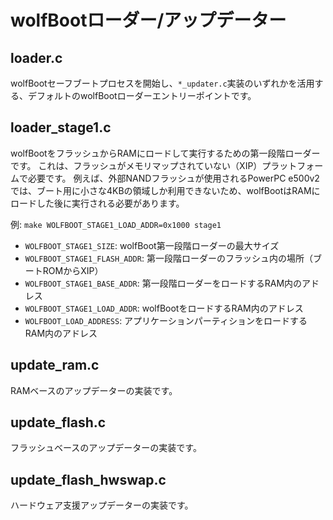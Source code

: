# wolfBootローダー/アップデーター

## loader.c

wolfBootセーフブートプロセスを開始し、`*_updater.c`実装のいずれかを活用する、デフォルトのwolfBootローダーエントリーポイントです。

## loader_stage1.c

wolfBootをフラッシュからRAMにロードして実行するための第一段階ローダーです。
これは、フラッシュがメモリマップされていない（XIP）プラットフォームで必要です。
例えば、外部NANDフラッシュが使用されるPowerPC e500v2では、ブート用に小さな4KBの領域しか利用できないため、wolfBootはRAMにロードした後に実行される必要があります。

例: `make WOLFBOOT_STAGE1_LOAD_ADDR=0x1000 stage1`

* `WOLFBOOT_STAGE1_SIZE`: wolfBoot第一段階ローダーの最大サイズ
* `WOLFBOOT_STAGE1_FLASH_ADDR`: 第一段階ローダーのフラッシュ内の場所（ブートROMからXIP）
* `WOLFBOOT_STAGE1_BASE_ADDR`: 第一段階ローダーをロードするRAM内のアドレス
* `WOLFBOOT_STAGE1_LOAD_ADDR`: wolfBootをロードするRAM内のアドレス
* `WOLFBOOT_LOAD_ADDRESS`: アプリケーションパーティションをロードするRAM内のアドレス

## update_ram.c

RAMベースのアップデーターの実装です。

## update_flash.c

フラッシュベースのアップデーターの実装です。

## update_flash_hwswap.c

ハードウェア支援アップデーターの実装です。
